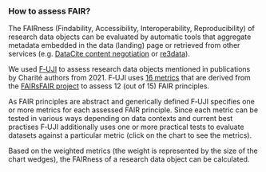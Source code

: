 ### How to assess FAIR?

The FAIRness (Findability, Accessibility, Interoperability, Reproducibility) of research data objects can be evaluated by automatic tools that aggregate metadata embedded in the data (landing) page or retrieved from other services (e.g. [DataCite content negotiation](https://support.datacite.org/docs/datacite-content-resolver) or [re3data](https://www.re3data.org)).

We used [F‑UJI](https://www.f-uji.net/index.php?action=home) to assess research data objects mentioned in publications by Charité authors from 2021. F‑UJI uses [16 metrics](https://zenodo.org/record/4081213#.Yi8yWC8w1pQ) that are derived from the [FAIRsFAIR project](https://www.fairsfair.eu) to assess 12 (out of 15) FAIR principles.

As FAIR principles are abstract and generically defined F‑UJI specifies one or more metrics for each assessed FAIR principle. Since each metric can be tested in various ways depending on data contexts and current best practises F‑UJI additionally uses one or more practical tests to evaluate datasets against a particular metric (click on the chart to see the metrics).

Based on the weighted metrics (the weight is represented by the size of the chart wedges), the FAIRness of a research data object can be calculated.

<!---The FAIRness (Findability, Accessibility, Interoperability, Reproducibility) of research data objects can be evaluated by automatic tools that aggregate metadata embedded in the data (landing) page or retrieved from a persistent identifier provider (e.g. [DataCite content negotiation](https://support.datacite.org/docs/datacite-content-resolver)) and other services (e.g. [re3data](https://www.re3data.org)).-->

<!---For example, FAIR principle 'F1 — (Meta)data are assigned a globally unique and persistent identifier)' is evaluated by the two metrics 'FsF-F1-01D — (Data is assigned a globally unique identifier)' and 'FsF-F1-02D — (Data is assigned a persistent identifier)', which in turn can be assigned one or more practical tests such as 'Identifier is resolvable and follows a defined unique identifier syntax (IRI, URL)'.--> 

<!---In order for a research data object to be reused, it — and the hosting data repository — must meet certain quality criteria that ensure it is <a href = 'https://www.go-fair.org/fair-principles/'>FAIR — Findable, Accessible, Interoperable, and Reusable</a>.For this purpose the data must be stored together with detailed metadata that must conform to a defined standard.In addition, datasets are easier to reuse if the corresponding metadata is machine-readable and uses a standardized vocabulary.--> 


